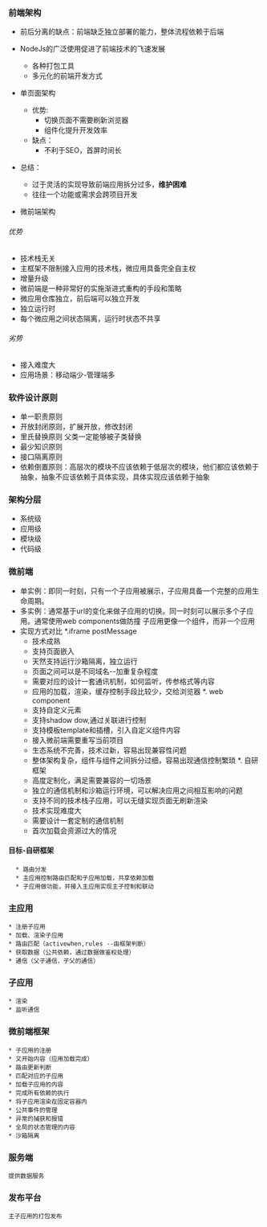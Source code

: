 ### 前端架构
* 前后分离的缺点：前端缺乏独立部署的能力，整体流程依赖于后端
* NodeJs的广泛使用促进了前端技术的飞速发展
  * 各种打包工具
  * 多元化的前端开发方式
* 单页面架构
  * 优势:
    * 切换页面不需要刷新浏览器
    * 组件化提升开发效率
  * 缺点：
      * 不利于SEO，首屏时间长
* 总结：
   * 过于灵活的实现导致前端应用拆分过多，**维护困难**
   * 往往一个功能或需求会跨项目开发

* 微前端架构
 ###### 优势
  * 技术栈无关
  * 主框架不限制接入应用的技术栈，微应用具备完全自主权
  * 增量升级
  * 微前端是一种非常好的实施渐进式重构的手段和策略
  * 微应用仓库独立，前后端可以独立开发
  * 独立运行时
  * 每个微应用之间状态隔离，运行时状态不共享
  ###### 劣势
  * 接入难度大
  * 应用场景：移动端少-管理端多

### 软件设计原则
  * 单一职责原则
  * 开放封闭原则，扩展开放，修改封闭
  * 里氏替换原则 父类一定能够被子类替换
  * 最少知识原则
  * 接口隔离原则
  * 依赖倒置原则：高层次的模块不应该依赖于低层次的模块，他们都应该依赖于抽象，抽象不应该依赖于具体实现，具体实现应该依赖于抽象

### 架构分层
   * 系统级
   * 应用级
   * 模块级
   * 代码级

### 微前端
  * 单实例：即同一时刻，只有一个子应用被展示，子应用具备一个完整的应用生命周期。
  * 多实例：通常基于url的变化来做子应用的切换。同一时刻可以展示多个子应用。通常使用web components做防撞
    子应用更像一个组件，而非一个应用
  * 实现方式对比
    *.iframe postMessage
      * 技术成熟
      * 支持页面嵌入
      * 天然支持运行沙箱隔离，独立运行
      * 页面之间可以是不同域名--加重复杂程度
      * 需要对应的设计一套通讯机制，如何监听，传参格式等内容
      * 应用的加载，渲染，缓存控制手段比较少，交给浏览器
   *. web component
      * 支持自定义元素
      * 支持shadow dow,通过关联进行控制
      * 支持模板template和插槽，引入自定义组件内容
      * 接入微前端需要重写当前项目
      * 生态系统不完善，技术过新，容易出现兼容性问题
      * 整体架构复杂，组件与组件之间拆分过细，容易出现通信控制繁琐
   *. 自研框架
      * 高度定制化，满足需要兼容的一切场景
      * 独立的通信机制和沙箱运行环境，可以解决应用之间相互影响的问题
      * 支持不同的技术栈子应用，可以无缝实现页面无刷新渲染
      * 技术实现难度大
      * 需要设计一套定制的通信机制
      * 首次加载会资源过大的情况
  #### 目标-自研框架
      * 路由分发
      * 主应用控制路由匹配和子应用加载，共享依赖加载
      * 子应用做功能，并接入主应用实现主子控制和联动

  ### 主应用
    * 注册子应用
    * 加载、渲染子应用
    * 路由匹配（activewhen,rules --由框架判断）
    * 获取数据（公共依赖，通过数据做鉴权处理）
    * 通信（父子通信，子父的通信）
  ### 子应用  
    * 渲染
    * 监听通信
  ### 微前端框架
    * 子应用的注册
    * 又开始内容（应用加载完成）
    * 路由更新判断
    * 匹配对应的子应用
    * 加载子应用的内容
    * 完成所有依赖的执行
    * 将子应用渲染在固定容器内
    * 公共事件的管理
    * 异常的捕获和报错
    * 全局的状态管理的内容
    * 沙箱隔离
  
  ### 服务端
    提供数据服务

  ### 发布平台
    主子应用的打包发布
  
    
    
